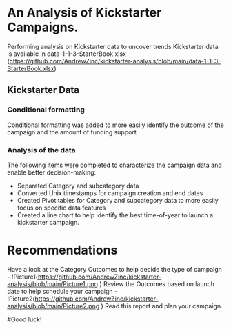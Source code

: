 # An Analysis of Kickstarter Campaigns.
Performing analysis on Kickstarter data to uncover trends
Kickstarter data is available in data-1-1-3-StarterBook.xlsx (https://github.com/AndrewZinc/kickstarter-analysis/blob/main/data-1-1-3-StarterBook.xlsx)

## Kickstarter Data
### Conditional formatting
Conditional formatting was added to more easily identify the outcome of the campaign and the amount of funding support.

### Analysis of the data
The following items were completed to characterize the campaign data and enable better decision-making:
* Separated Category and subcategory data
* Converted Unix timestamps for campaign creation and end dates
* Created Pivot tables for Category and subcategory data to more easily focus on specific data features
* Created a line chart to help identify the best time-of-year to launch a kickstarter campaign.


# Recommendations
Have a look at the Category Outcomes to help decide the type of campaign -  !Picture1(https://github.com/AndrewZinc/kickstarter-analysis/blob/main/Picture1.png )
Review the Outcomes based on launch date to help schedule your campaign - !Picture2(https://github.com/AndrewZinc/kickstarter-analysis/blob/main/Picture2.png )
Read this report and plan your campaign.


#Good luck!
